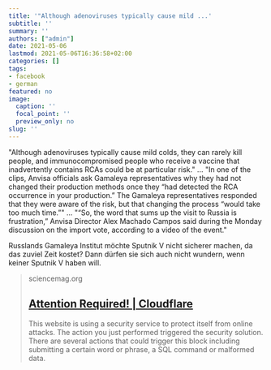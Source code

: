 ```yaml
---
title: '"Although adenoviruses typically cause mild ...'
subtitle: ''
summary: ''
authors: ["admin"]
date: 2021-05-06
lastmod: 2021-05-06T16:36:58+02:00
categories: []
tags:
- facebook
- german
featured: no
image:
  caption: ''
  focal_point: ''
  preview_only: no
slug: ''
---
```

"Although adenoviruses typically cause mild colds, they can rarely kill people, and immunocompromised people who receive a vaccine that inadvertently contains RCAs could be at particular risk."
...
"In one of the clips, Anvisa officials ask Gamaleya representatives why they had not changed their production methods once they “had detected the RCA occurrence in your production.” The Gamaleya representatives responded that they were aware of the risk, but that changing the process “would take too much time.”"
...
"“So, the word that sums up the visit to Russia is frustration,” Anvisa Director Alex Machado Campos said during the Monday discussion on the import vote, according to a video of the event."

Russlands Gamaleya Institut möchte Sputnik V nicht sicherer machen, da das zuviel Zeit kostet? Dann dürfen sie sich auch nicht wundern, wenn keiner Sputnik V haben will.
> sciencemag.org
> ## [Attention Required! | Cloudflare](https://www.sciencemag.org/news/2021/04/russias-covid-19-vaccine-safe-brazils-veto-sputnik-v-sparks-lawsuit-threat-and)
>
>This website is using a security service to protect itself from online attacks. The action you just performed triggered the security solution. There are several actions that could trigger this block including submitting a certain word or phrase, a SQL command or malformed data.


